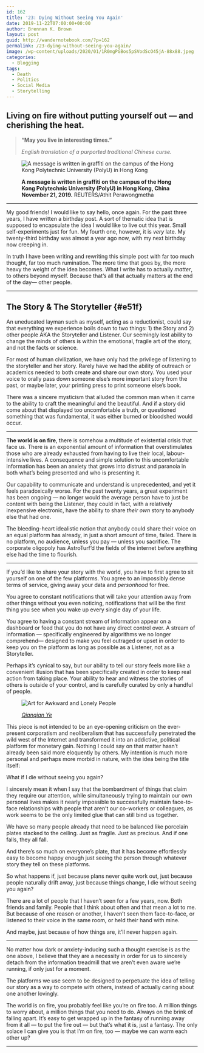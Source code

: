 ```yaml
---
id: 162
title: '23: Dying Without Seeing You Again'
date: 2019-11-22T07:00:00+00:00
author: Brennan K. Brown
layout: post
guid: http://wandernotebook.com/?p=162
permalink: /23-dying-without-seeing-you-again/
image: /wp-content/uploads/2020/01/1R0mgPGBos5pSVodScO45jA-88x88.jpeg
categories:
  - Blogging
tags:
  - Death
  - Politics
  - Social Media
  - Storytelling
---
```

## Living on fire without putting yourself out — and cherishing the heat.

<blockquote class="wp-block-quote">
  <p>
    <strong>“May you live in interesting times.” </strong>
  </p>
  
  <cite>English translation of a purported traditional Chinese curse.</cite>
</blockquote><figure class="wp-block-image alignwide size-large">

<img src="http://wandernotebook.com/wp-content/uploads/2020/01/140Hh5Ol7kIUBb8Uj3FMV1w.jpeg" alt="A message is written in graffiti on the campus of the Hong Kong Polytechnic University (PolyU) in Hong Kong" class="wp-image-163" srcset="http://wandernotebook.com/wp-content/uploads/2020/01/140Hh5Ol7kIUBb8Uj3FMV1w.jpeg 960w, http://wandernotebook.com/wp-content/uploads/2020/01/140Hh5Ol7kIUBb8Uj3FMV1w-300x200.jpeg 300w, http://wandernotebook.com/wp-content/uploads/2020/01/140Hh5Ol7kIUBb8Uj3FMV1w-768x512.jpeg 768w, http://wandernotebook.com/wp-content/uploads/2020/01/140Hh5Ol7kIUBb8Uj3FMV1w-900x600.jpeg 900w" sizes="(max-width: 960px) 100vw, 960px" /> <figcaption>**A message is written in graffiti on the campus of the Hong Kong Polytechnic University (PolyU) in Hong Kong, China November 21, 2019.** REUTERS/Athit Perawongmetha</figcaption></figure> 

<hr class="wp-block-separator" />

My good friends! I would like to say hello, once again. For the past three years, I have written a birthday post. A sort of thematic idea that is supposed to encapsulate the idea I would like to live out this year. Small self-experiments just for fun. My fourth one, however, it is _very_ late. My twenty-third birthday was almost a year ago now, with my next birthday now creeping in.

<!--more-->

In truth I have been writing and rewriting this simple post with far too much thought, far too much rumination. The more time that goes by, the more heavy the weight of the idea becomes. What I write has to actually _matter_, to others beyond myself. Because that’s all that actually matters at the end of the day— other people.

<hr class="wp-block-separator" />

## The Story & The Storyteller {#e51f}

<p class="has-drop-cap">
  An uneducated layman such as myself, acting as a reductionist, could say that everything we experience boils down to two things: 1) the Story and 2) other people AKA the Storyteller and Listener. Our seemingly lost ability to change the minds of others is within the emotional, fragile art of the story, and not the facts or science.
</p>

For most of human civilization, we have only had the privilege of listening to the storyteller and her story. Rarely have we had the ability of outreach or academics needed to both create and share our own story. You used your voice to orally pass down someone else’s more important story from the past, or maybe later, your printing press to print someone else’s book.

There was a sincere mysticism that alluded the common man when it came to the ability to craft the meaningful and the beautiful. And if a story did come about that displayed too uncomfortable a truth, or questioned something that was fundamental, it was either burned or bloodshed would occur.

<hr class="wp-block-separator" />

T**he world is on fire**, there is somehow a multitude of existential crisis that face us. There is an exponential amount of information that overstimulates those who are already exhausted from having to live their local, labour-intensive lives. A consequence and simple solution to this uncomfortable information has been an anxiety that grows into distrust and paranoia in both what’s being presented and who is presenting it.

Our capability to communicate and understand is unprecedented, and yet it feels paradoxically worse. For the past twenty years, a great experiment has been ongoing — no longer would the average person have to just be content with being the Listener, they could in fact, with a relatively inexpensive electronic, have the ability to share _their own_ story to anybody else that had one.

The bleeding-heart idealistic notion that anybody could share their voice on an equal platform has already, in just a short amount of time, failed. There is no platform, no audience, unless you pay — unless you sacrifice. The corporate oligopoly has AstroTurf’d the fields of the internet before anything else had the time to flourish.

<hr class="wp-block-separator" />

If you’d like to share your story with the world, you have to first agree to sit yourself on one of the few platforms. You agree to an impossibly dense terms of service, giving away your data and _personhood_ for free.

You agree to constant notifications that will take your attention away from other things without you even noticing, notifications that will be the first thing you see when you wake up every single day of your life.

You agree to having a constant stream of information appear on a dashboard or feed that you do not have any direct control over. A stream of information — specifically engineered by algorithms we no longer comprehend— designed to make you feel outraged or upset in order to keep you on the platform as long as possible as a Listener, not as a Storyteller.

Perhaps it’s cynical to say, but our ability to tell our story feels more like a convenient illusion that has been specifically created in order to keep real action from taking place. Your ability to hear and witness the stories of others is outside of your control, and is carefully curated by only a handful of people.<figure class="wp-block-image alignwide size-large">

<img src="http://wandernotebook.com/wp-content/uploads/2020/01/1-5UT2gNMGN5-kB7zihHDmw-1024x1024.jpeg" alt="Art for Awkward and Lonely People" class="wp-image-165" srcset="http://wandernotebook.com/wp-content/uploads/2020/01/1-5UT2gNMGN5-kB7zihHDmw-1024x1024.jpeg 1024w, http://wandernotebook.com/wp-content/uploads/2020/01/1-5UT2gNMGN5-kB7zihHDmw-300x300.jpeg 300w, http://wandernotebook.com/wp-content/uploads/2020/01/1-5UT2gNMGN5-kB7zihHDmw-150x150.jpeg 150w, http://wandernotebook.com/wp-content/uploads/2020/01/1-5UT2gNMGN5-kB7zihHDmw-768x768.jpeg 768w, http://wandernotebook.com/wp-content/uploads/2020/01/1-5UT2gNMGN5-kB7zihHDmw-88x88.jpeg 88w, http://wandernotebook.com/wp-content/uploads/2020/01/1-5UT2gNMGN5-kB7zihHDmw-900x900.jpeg 900w, http://wandernotebook.com/wp-content/uploads/2020/01/1-5UT2gNMGN5-kB7zihHDmw.jpeg 1160w" sizes="(max-width: 1024px) 100vw, 1024px" /> <figcaption><a href="https://forthmagazine.com/visual-art/2018/03/art-for-awkward-lonely-people-an-interview-with-qianqian-ye/" target="_blank" rel="noreferrer noopener"><em>Qianqian Ye</em></a></figcaption></figure> 

This piece is not intended to be an eye-opening criticism on the ever-present corporatism and neoliberalism that has successfully penetrated the wild west of the Internet and transformed it into an addictive, political platform for monetary gain. Nothing I could say on that matter hasn’t already been said more eloquently by others. My intention is much more personal and perhaps more morbid in nature, with the idea being the title itself:

What if I die without seeing you again?

I sincerely mean it when I say that the bombardment of things that claim they require our attention, while simultaneously trying to maintain our own personal lives makes it nearly impossible to successfully maintain face-to-face relationships with people that aren’t our co-workers or colleagues, as work seems to be the only limited glue that can still bind us together.

We have so many people already that need to be balanced like porcelain plates stacked to the ceiling. Just as fragile. Just as precious. And if one falls, they all fall.

And there’s so much on everyone’s plate, that it has become effortlessly easy to become happy enough just seeing the person through whatever story they tell on these platforms.

So what happens if, just because plans never quite work out, just because people naturally drift away, just because things change, I die without seeing you again?

There are a lot of people that I haven’t seen for a few years, now. Both friends and family. People that I think about often and that mean a lot to me. But because of one reason or another, I haven’t seen them face-to-face, or listened to their voice in the same room, or held their hand with mine.

And maybe, just because of how things are, it’ll never happen again.

<hr class="wp-block-separator" />

No matter how dark or anxiety-inducing such a thought exercise is as the one above, I believe that they are a necessity in order for us to sincerely detach from the information treadmill that we aren’t even aware we’re running, if only just for a moment.

The platforms we use seem to be designed to perpetuate the idea of telling our story as a way to compete with others, instead of actually caring about one another lovingly.

The world is on fire, you probably feel like you’re on fire too. A million things to worry about, a million things that you need to do. Always on the brink of falling apart. It’s easy to get wrapped up in the fantasy of running away from it all — to put the fire out — but that’s what it is, just a fantasy. The only solace I can give you is that I’m on fire, too — maybe we can warm each other up?

<hr class="wp-block-separator" />